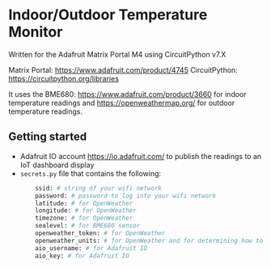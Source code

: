 # Indoor/Outdoor Temperature Monitor

Written for the Adafruit Matrix Portal M4 using CircuitPython v7.X

Matrix Portal: https://www.adafruit.com/product/4745
CircuitPython: https://circuitpython.org/libraries

It uses the BME680: https://www.adafruit.com/product/3660 for indoor temperature readings and https://openweathermap.org/ for outdoor temperature readings.

## Getting started

- Adafruit IO account https://io.adafruit.com/ to publish the readings to an IoT dashboard display
- `secrets.py` file that contains the following:
	```python
		ssid: # string of your wifi network
		password: # password to log into your wifi network
		latitude: # for OpenWeather
		longitude: # for OpenWeather
		timezone: # for OpenWeather
		sealevel: # for BME680 sensor
		openweather_token: # for OpenWeather
		openweather_units: # for OpenWeather and for determining how to display temperature info
		aio_username: # for Adafruit IO
		aio_key: # for Adafruit IO
	```
